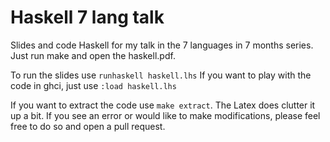 Haskell 7 lang talk
===================

Slides and code Haskell for my talk in the 7 languages in 7 months series.
Just run make and open the haskell.pdf.

To run the slides use `runhaskell haskell.lhs`
If you want to play with the code in ghci, just use `:load haskell.lhs`

If you want to extract the code use `make extract`. The Latex does clutter it up a bit.
If you see an error or would like to make modifications, please feel free to do so and open a pull request.
